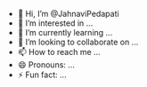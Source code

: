 - 👋 Hi, I’m @JahnaviPedapati
- 👀 I’m interested in ...
- 🌱 I’m currently learning ...
- 💞️ I’m looking to collaborate on ...
- 📫 How to reach me ...
- 😄 Pronouns: ...
- ⚡ Fun fact: ...

<!---
JahnaviPedapati/JahnaviPedapati is a ✨ special ✨ repository because its `README.md` (this file) appears on your GitHub profile.
You can click the Preview link to take a look at your changes.
--->
